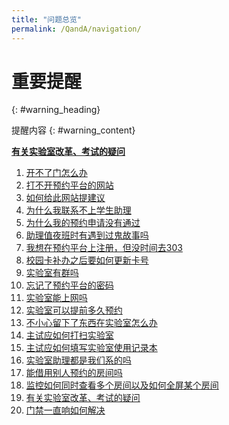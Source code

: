 ```yaml
---
title: "问题总览"
permalink: /QandA/navigation/
---
```


# 重要提醒
{: #warning_heading}

提醒内容
{: #warning_content}

[**有关实验室改革、考试的疑问**](https://neutrino3316.github.io/balyspusys/QandA/19/)

1. [开不了门怎么办](https://neutrino3316.github.io/balyspusys/QandA/01/)
2. [打不开预约平台的网站](https://neutrino3316.github.io/balyspusys/QandA/02/)
3. [如何给此网站提建议](https://neutrino3316.github.io/balyspusys/QandA/03/)
4. [为什么我联系不上学生助理](https://neutrino3316.github.io/balyspusys/QandA/04/)
5. [为什么我的预约申请没有通过](https://neutrino3316.github.io/balyspusys/QandA/05/)
6. [助理值夜班时有遇到过鬼故事吗](https://neutrino3316.github.io/balyspusys/QandA/06/)
7. [我想在预约平台上注册，但没时间去303](https://neutrino3316.github.io/balyspusys/QandA/07/)
8. [校园卡补办之后要如何更新卡号](https://neutrino3316.github.io/balyspusys/QandA/08/)
9. [实验室有群吗](https://neutrino3316.github.io/balyspusys/QandA/09/)
10. [忘记了预约平台的密码](https://neutrino3316.github.io/balyspusys/QandA/10/)
11. [实验室能上网吗](https://neutrino3316.github.io/balyspusys/QandA/11/)
12. [实验室可以提前多久预约](https://neutrino3316.github.io/balyspusys/QandA/12/)
13. [不小心留下了东西在实验室怎么办](https://neutrino3316.github.io/balyspusys/QandA/13/)
14. [主试应如何打扫实验室](https://neutrino3316.github.io/balyspusys/QandA/14/)
15. [主试应如何填写实验室使用记录本](https://neutrino3316.github.io/balyspusys/QandA/15/)
16. [实验室助理都是我们系的吗](https://neutrino3316.github.io/balyspusys/QandA/16/)
17. [能借用别人预约的房间吗](https://neutrino3316.github.io/balyspusys/QandA/17/)
18. [监控如何同时查看多个房间以及如何全屏某个房间](https://neutrino3316.github.io/balyspusys/QandA/18/)
19. [有关实验室改革、考试的疑问](https://neutrino3316.github.io/balyspusys/QandA/19/)
20. [门禁一直响如何解决](https://neutrino3316.github.io/balyspusys/QandA/20/)